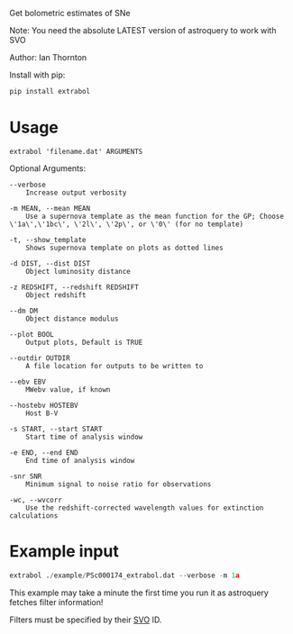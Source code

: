 Get bolometric estimates of SNe

Note: You need the absolute LATEST version of astroquery to work with SVO

Author: Ian Thornton

Install with pip:

```bash
pip install extrabol
```
# Usage

```
extrabol 'filename.dat' ARGUMENTS
```
Optional Arguments:
```
--verbose
    Increase output verbosity

-m MEAN, --mean MEAN
    Use a supernova template as the mean function for the GP; Choose \'1a\',\'1bc\', \'2l\', \'2p\', or \'0\' (for no template)

-t, --show_template
    Shows supernova template on plots as dotted lines

-d DIST, --dist DIST
    Object luminosity distance

-z REDSHIFT, --redshift REDSHIFT
    Object redshift

--dm DM
    Object distance modulus

--plot BOOL
    Output plots, Default is TRUE

--outdir OUTDIR
    A file location for outputs to be written to

--ebv EBV
    MWebv value, if known

--hostebv HOSTEBV
    Host B-V

-s START, --start START
    Start time of analysis window

-e END, --end END
    End time of analysis window

-snr SNR
    Minimum signal to noise ratio for observations

-wc, --wvcorr
    Use the redshift-corrected wavelength values for extinction calculations
```
# Example input

```python
extrabol ./example/PSc000174_extrabol.dat --verbose -m 1a
```

This example may take a minute the first time you run it as astroquery fetches filter information!

Filters must be specified by their [SVO](http://svo2.cab.inta-csic.es/svo/theory/fps3/) ID.

